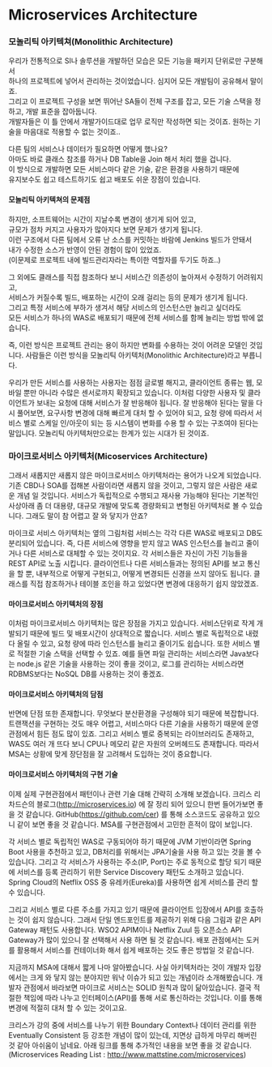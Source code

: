 # Microservices Architecture

### 모놀리틱 아키텍쳐(Monolithic Architecture)
우리가 전통적으로 SI나 솔루션을 개발하던 모습은 모든 기능을 패키지 단위로만 구분해서  
하나의 프로젝트에 넣어서 관리하는 것이었습니다. 심지어 모든 개발팀이 공유해서 말이죠.  
그리고 이 프로젝트 구성을 보면 뛰어난 SA들이 전체 구조를 잡고, 모든 기술 스택을 정하고, 개발 표준을 잡아둡니다.  
개발자들은 이 틀 안에서 개발가이드대로 업무 로직만 작성하면 되는 것이죠. 원하는 기술을 마음대로 적용할 수 없는 것이죠..  

다른 팀의 서비스나 데이터가 필요하면 어떻게 했나요?  
아마도 바로 클래스 참조를 하거나 DB Table을 Join 해서 처리 했을 겁니다.  
이 방식으로 개발하면 모든 서비스마다 같은 기술, 같은 환경을 사용하기 때문에  
유지보수도 쉽고 테스트하기도 쉽고 배포도 쉬운 장점이 있습니다.  

#### 모놀리틱 아키텍쳐의 문제점
하지만, 소프트웨어는 시간이 지날수록 변경이 생기게 되어 있고,  
규모가 점차 커지고 사용자가 많아지다 보면 문제가 생기게 됩니다.  
이런 구조에서 다른 팀에서 오류 난 소스를 커밋하는 바람에 Jenkins 빌드가 안돼서  
내가 수정한 소스가 반영이 안된 경험이 많이 있었죠.  
(이문제로 프로젝트 내에 빌드관리자라는 특이한 역할자를 두기도 하죠..)  

그 외에도 클래스를 직접 참조하다 보니 서비스간 의존성이 높아져서 수정하기 어려워지고,  
서비스가 커질수록 빌드, 배포하는 시간이 오래 걸리는 등의 문제가 생기게 됩니다.  
그리고 특정 서비스에 부하가 생겨서 해당 서비스의 인스턴스만 늘리고 싶더라도  
모든 서비스가 하나의 WAS로 배포되기 때문에 전체 서비스를 함께 늘리는 방법 밖에 없습니다.  

즉, 이런 방식은 프로젝트 관리는 용이 하지만 변화를 수용하는 것이 어려운 모델인 것입니다.
사람들은 이런 방식을 모놀리틱 아키텍처(Monolithic Architecture)라고 부릅니다.

우리가 만든 서비스를 사용하는 사용자는 점점 글로벌 해지고,
클라이언트 종류는 웹, 모바일 뿐만 아니라 수많은 센서로까지 확장되고 있습니다.
이처럼 다양한 사용자 및 클라이언트가 보내는 요청에 대해 서비스가 잘 반응해야 됩니다.
잘 반응해야 된다는 말을 다시 풀어보면, 요구사항 변경에 대해 빠르게 대처 할 수 있어야 되고,
요청 량에 따라서 서비스 별로 스케일 인/아웃이 되는 등
시스템이 변화를 수용 할 수 있는 구조여야 된다는 말입니다.
모놀리틱 아키텍처만으로는 한계가 있는 시대가 된 것이죠.

### 마이크로서비스 아키텍처(Micoservices Architecture)
그래서 새롭지만 새롭지 않은 마이크로서비스 아키텍처라는 용어가 나오게 되었습니다.
기존 CBD나 SOA를 접해본 사람이라면 새롭지 않을 것이고, 그렇지 않은 사람은 새로운 개념 일 것입니다.
서비스가 독립적으로 수행되고 재사용 가능해야 된다는 기본적인 사상아래
좀 더 대용량, 대규모 개발에 맞도록 경량화되고 변형된 아키텍처로 볼 수 있습니다.
그래도 말이 참 어렵고 잘 와 닿지가 안죠?

마이크로 서비스 아키텍처는 옆의 그림처럼 서비스는 각각 다른 WAS로 배포되고 DB도 분리되어 있습니다.
즉, 다른 서비스에 영향을 받지 않고 WAS 인스턴스를 늘리고 줄이거나 다른 서비스로 대체할 수 있는 것이지요.
각 서비스들은 자신이 가진 기능들을 REST API로 노출 시킵니다.
클라이언트나 다른 서비스들과는 정의된 API를 보고 통신을 할 뿐,
내부적으로 어떻게 구현되고, 어떻게 변경되든 신경을 쓰지 않아도 됩니다.
클래스를 직접 참조하거나 테이블 조인을 하고 있었다면 변경에 대응하기 쉽지 않았겠죠.

#### 마이크로서비스 아키텍처의 장점
이처럼 마이크로서비스 아키텍처는 많은 장점을 가지고 있습니다.
서비스단위로 작게 개발되기 때문에 빌드 및 배포시간이 상대적으로 짧습니다.
서비스 별로 독립적으로 내렸다 올릴 수 있고, 요청 량에 따라 인스턴스를 늘리고 줄이기도 쉽습니다.
또한 서비스 별로 적절한 기술 스택을 선택할 수 있죠.
예를 들면 파일 관리하는 서비스라면 Java보다는 node.js 같은 기술을 사용하는 것이 좋을 것이고,
로그를 관리하는 서비스라면 RDBMS보다는 NoSQL DB를 사용하는 것이 좋겠죠.

#### 마이크로서비스 아키텍처의 담점
반면에 단점 또한 존재합니다.
무엇보다 분산환경을 구성해야 되기 때문에 복잡합니다.
트랜잭션을 구현하는 것도 매우 어렵고, 서비스마다 다른 기술을 사용하기 때문에 운영관점에서 힘든 점도 많이 있죠.
그리고 서비스 별로 중복되는 라이브러리도 존재하고,
WAS도 여러 개 뜨다 보니 CPU나 메모리 같은 자원의 오버헤드도 존재합니다.
따라서 MSA는 상황에 맞게 장단점을 잘 고려해서 도입하는 것이 중요합니다.

#### 마이크로서비스 아키텍처의 구현 기술
이제 실제 구현관점에서 패턴이나 관련 기술 대해 간략히 소개해 보겠습니다.
크리스 리차드슨의 블로그(http://microservices.io) 에 잘 정리 되어 있으니 한번 들어가보면 좋을 것 같습니다.
GitHub(https://github.com/cer) 를 통해 소스코드도 공유하고 있으니 같이 보면 좋을 것 같습니다.
MSA를 구현관점에서 고민한 흔적이 많이 보입니다.

각 서비스 별로 독립적인 WAS로 구동되어야 하기 때문에 JVM 기반이라면 Spring Boot 사용을 추천하고 있고,
DB처리를 위해서는 JPA기술을 사용 하고 있는 것을 볼 수 있습니다.
그리고 각 서비스가 사용하는 주소(IP, Port)는 주로 동적으로 할당 되기 때문에
서비스를 등록 관리하기 위한 Service Discovery 패턴도 소개하고 있습니다.
Spring Cloud의 Netflix OSS 중 유레카(Eureka)를 사용하면 쉽게 서비스를 관리 할 수 있습니다.

그리고 서비스 별로 다른 주소를 가지고 있기 때문에 클라이언트 입장에서 API를 호출하는 것이 쉽지 않습니다.
그래서 단일 엔드포인트를 제공하기 위해 다음 그림과 같은 API Gateway 패턴도 사용합니다.
WSO2 APIM이나 Netflix Zuul 등 오픈소스 API Gateway가 많이 있으니 잘 선택해서 사용 하면 될 것 같습니다.
배포 관점에서는 도커를 활용해서 서비스를 컨테이너화 해서 쉽게 배포하는 것도 좋은 방법일 것 같습니다.

지금까지 MSA에 대해서 짧게 나마 알아봤습니다.
사실 아키텍처라는 것이 개발자 입장에서는 크게 와 닿지 않는 분야지만 워낙 이슈가 되고 있는 개념이라 소개해봤습니다.
개발자 관점에서 바라보면 마이크로 서비스는 SOLID 원칙과 많이 닮아있습니다.
결국 적절한 책임에 따라 나누고 인터페이스(API)를 통해 서로 통신하라는 것입니다.
이를 통해 변경에 적절히 대처 할 수 있는 것이고요.

크리스가 강의 중에 서비스를 나누기 위한 Boundary Context나
데이터 관리를 위한 Eventually Consistent 등 강조한 개념이 많이 있는데,
지면상 급하게 마무리 해버린 것 같아 아쉬움이 남네요.
아래 링크를 통해 추가적인 내용을 보면 좋을 것 같습니다.
(Microservices Reading List : http://www.mattstine.com/microservices)
